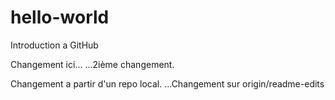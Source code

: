 # hello-world
Introduction a GitHub

Changement ici...
...2ième changement.

Changement a partir d'un repo local.
...Changement sur origin/readme-edits
